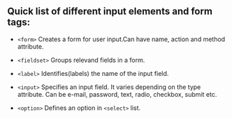 ## Quick list of different input elements and form tags:



* `<form>` Creates a form for user input.Can have name, action and method attribute.

* `<fieldset>` Groups relevand fields in a form.

* `<label>` Identifies(labels) the name of the input field.

* `<input>` Specifies an input field. It varies depending on the type attribute. Can be e-mail, password, text, radio, checkbox, submit etc.

* `<option>` Defines an option in `<select>` list.